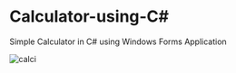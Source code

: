 # Calculator-using-C#

Simple Calculator in C# using Windows Forms Application

![calci](https://user-images.githubusercontent.com/91179905/150781423-22e6a1dc-c471-4922-bd49-06586173d4d6.JPG)

